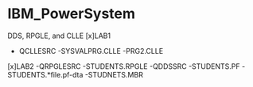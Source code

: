 # IBM_PowerSystem
DDS, RPGLE, and CLLE
[x]LAB1
  - QCLLESRC
    -SYSVALPRG.CLLE
    -PRG2.CLLE

[x]LAB2
  -QRPGLESRC
    -STUDENTS.RPGLE
  -QDDSSRC
    -STUDENTS.PF
  -STUDENTS.*file.pf-dta
    -STUDNETS.MBR 
